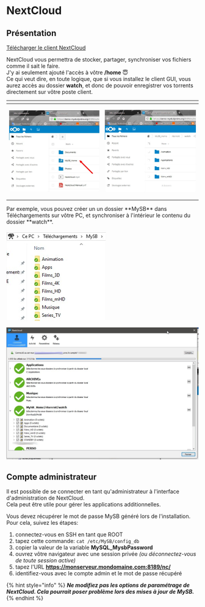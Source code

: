# NextCloud

## Présentation

[Télécharger le client NextCloud](https://nextcloud.com/install/#install-clients)

NextCloud vous permettra de stocker, partager, synchroniser vos fichiers comme il sait le faire.  
J'y ai seulement ajouté l'accès à vôtre **/home** 😇   
Ce qui veut dire, en toute logique, que si vous installez le client GUI, vous aurez accès au dossier **watch**, et donc de pouvoir enregistrer vos torrents directement sur vôtre poste client.

<table>
  <thead>
    <tr>
      <th style="text-align:left"></th>
      <th style="text-align:left"></th>
    </tr>
  </thead>
  <tbody>
    <tr>
      <td style="text-align:left">
        <p></p>
        <p>
          <img src="../.gitbook/assets/nextcloud_home.jpg" alt/>
        </p>
      </td>
      <td style="text-align:left">
        <p></p>
        <p>
          <img src="../.gitbook/assets/nextcloud_watch.jpg" alt/>
        </p>
      </td>
    </tr>
  </tbody>
</table>Par exemple, vous pouvez créer un un dossier **MySB** dans Téléchargements sur vôtre PC, et synchroniser à l'intérieur le contenu du dossier **watch**.

![](../.gitbook/assets/watch_nextcloud.jpg)

![](../.gitbook/assets/nextcloud_gui.jpg)

## Compte administrateur

Il est possible de se connecter en tant qu'administrateur à l'interface d'administration de NextCloud.  
Cela peut être utile pour gérer les applications additionnelles.

Vous devez récupérer le mot de passe MySB généré lors de l'installation.  
Pour cela, suivez les étapes:

1. connectez-vous en SSH en tant que ROOT
2. tapez cette commande: `cat /etc/MySB/config_db`
3. copier la valeur de la variable **MySQL\_MysbPassword**
4. ouvrez vôtre navigateur avec une session privée _\(ou déconnectez-vous de toute session active\)_
5. tapez l'URL **https://monserveur.mondomaine.com:8189/nc/**
6. identifiez-vous avec le compte admin et le mot de passe récupéré

{% hint style="info" %}
_**Ne modifiez pas les options de paramétrage de NextCloud. Cela pourrait poser problème lors des mises à jour de MySB.**_
{% endhint %}


